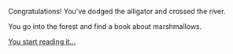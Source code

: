 Congratulations! You've dodged the alligator and crossed the river.

You go into the forest and find a book about marshmallows.

[You start reading it...](../../the-slayer/marshmallow-slayer.md)